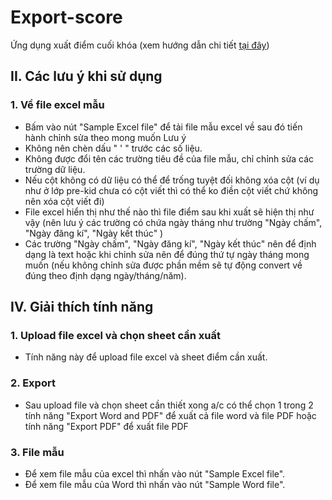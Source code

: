 # Export-score
Ứng dụng xuất điểm cuối khóa (xem hướng dẫn chi tiết [tại đây](https://w5rk6t08i5b.sg.larksuite.com/docx/EoGcdS0JRovWXMxUEsBlA9hVgxg?from=from_copylink))
## II. Các lưu ý khi sử dụng
### 1. Về file excel mẫu
- Bấm vào nút "Sample Excel file" để tải file mẫu excel về sau đó tiến hành chỉnh sửa theo mong muốn
Lưu ý
- Không nên chèn dấu " ' " trước các số liệu.
- Không được đổi tên các trường tiêu đề của file mẫu, chỉ chỉnh sửa các trường dữ liệu.
- Nếu cột không có dữ liệu có thể để trống tuyệt đối không xóa cột (ví dụ như ở lớp pre-kid chưa có cột viết thì có thể ko điền cột viết chứ không nên xóa cột viết đi)
- File excel hiển thị như thế nào thì file điểm sau khi xuất sẽ hiện thị như vậy (nên lưu ý các trường có chứa ngày tháng như trường "Ngày chấm", "Ngày đăng kí", "Ngày kết thúc" )
- Các trường "Ngày chấm", "Ngày đăng kí", "Ngày kết thúc" nên để định dạng là text hoặc khi chỉnh sửa nên để đúng thứ tự ngày tháng mong muốn (nếu không chỉnh sửa được phần mềm sẽ tự động convert về đúng theo định dạng ngày/tháng/năm).

## IV. Giải thích tính năng
### 1. Upload file excel và chọn sheet cần xuất
- Tính năng này để upload file excel và sheet điểm cần xuất.
### 2. Export 
- Sau upload file và chọn sheet cần thiết xong a/c có thể chọn 1 trong 2 tính năng "Export Word and PDF" để xuất cả file word và file PDF hoặc tính năng "Export PDF" để xuất file PDF
### 3. File mẫu
- Để xem file mẫu của excel thì nhấn vào nút "Sample Excel file".
- Để xem file mẫu của Word thì nhấn vào nút "Sample Word file".
